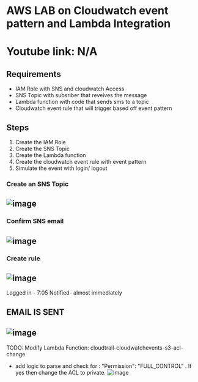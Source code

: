 # AWS LAB on Cloudwatch event pattern and Lambda Integration


# Youtube link: N/A

## Requirements
- IAM Role with SNS and cloudwatch Access 
- SNS Topic with subsriber that reveives the message
- Lambda function with code that sends sms to a topic
- Cloudwatch event rule that will trigger based off event pattern



## Steps
1) Create the IAM Role
2) Create the SNS Topic
3) Create the Lambda function
4) Create the cloudwatch event rule with event pattern
5) Simulate the event with login/ logout




### Create an SNS Topic
![image](https://user-images.githubusercontent.com/22568316/45520223-630b8480-b786-11e8-816e-66442c2a4db9.png)
---

### Confirm SNS email
![image](https://user-images.githubusercontent.com/22568316/50568301-ce6d6800-0d1d-11e9-9dac-c88521e00fdd.png)
 ---


### Create rule
![image](https://user-images.githubusercontent.com/22568316/45520557-e679a580-b787-11e8-98f6-95fb7050b815.png)
---

Logged in - 7:05
Notified- almost immediately

## EMAIL IS SENT 
![image](https://user-images.githubusercontent.com/22568316/45521024-2e99c780-b78a-11e8-8393-2f5ad85ac9e2.png)
---


TODO:
Modify Lambda Function: cloudtrail-cloudwatchevents-s3-acl-change 
  - add logic to parse and check for   : "Permission": "FULL_CONTROL"  . If yes then change the ACL to private.  ![image](https://user-images.githubusercontent.com/22568316/45531356-6ec66d80-b7bd-11e8-9452-6f950a7ca659.png)
